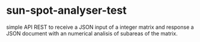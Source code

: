 # sun-spot-analyser-test
simple API REST to receive a JSON input of a integer matrix and response a JSON document with an numerical analisis of subareas of the matrix.
